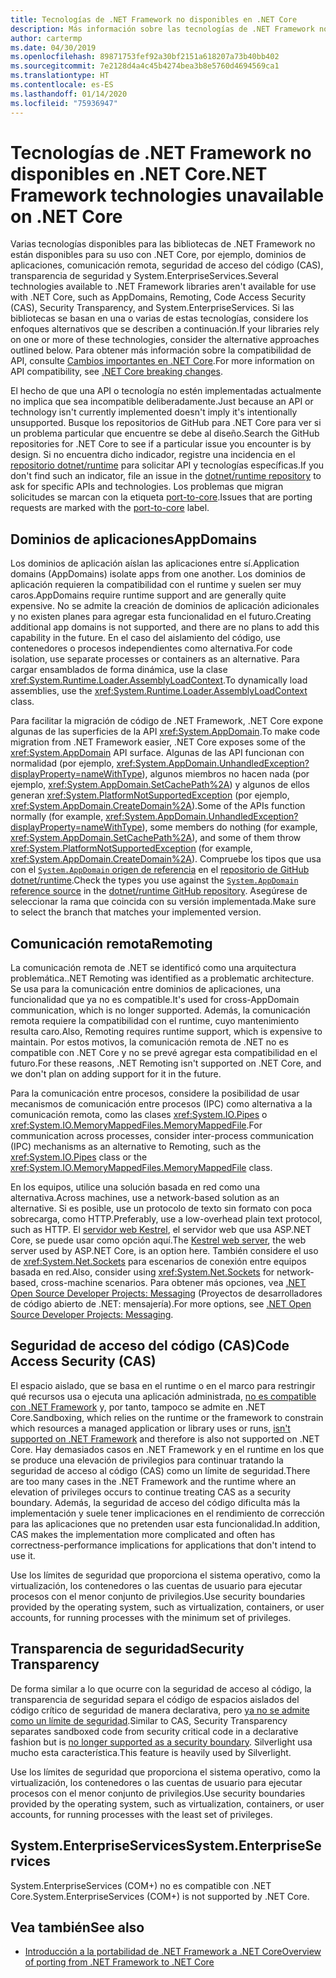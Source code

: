 ```yaml
---
title: Tecnologías de .NET Framework no disponibles en .NET Core
description: Más información sobre las tecnologías de .NET Framework no disponibles en .NET Core
author: cartermp
ms.date: 04/30/2019
ms.openlocfilehash: 89871753fef92a30bf2151a618207a73b40bb402
ms.sourcegitcommit: 7e2128d4a4c45b4274bea3b8e5760d4694569ca1
ms.translationtype: HT
ms.contentlocale: es-ES
ms.lasthandoff: 01/14/2020
ms.locfileid: "75936947"
---
```

# <a name="net-framework-technologies-unavailable-on-net-core"></a><span data-ttu-id="7b3e1-103">Tecnologías de .NET Framework no disponibles en .NET Core</span><span class="sxs-lookup"><span data-stu-id="7b3e1-103">.NET Framework technologies unavailable on .NET Core</span></span>

<span data-ttu-id="7b3e1-104">Varias tecnologías disponibles para las bibliotecas de .NET Framework no están disponibles para su uso con .NET Core, por ejemplo, dominios de aplicaciones, comunicación remota, seguridad de acceso del código (CAS), transparencia de seguridad y System.EnterpriseServices.</span><span class="sxs-lookup"><span data-stu-id="7b3e1-104">Several technologies available to .NET Framework libraries aren't available for use with .NET Core, such as AppDomains, Remoting, Code Access Security (CAS), Security Transparency, and System.EnterpriseServices.</span></span> <span data-ttu-id="7b3e1-105">Si las bibliotecas se basan en una o varias de estas tecnologías, considere los enfoques alternativos que se describen a continuación.</span><span class="sxs-lookup"><span data-stu-id="7b3e1-105">If your libraries rely on one or more of these technologies, consider the alternative approaches outlined below.</span></span> <span data-ttu-id="7b3e1-106">Para obtener más información sobre la compatibilidad de API, consulte [Cambios importantes en .NET Core](../compatibility/breaking-changes.md).</span><span class="sxs-lookup"><span data-stu-id="7b3e1-106">For more information on API compatibility, see [.NET Core breaking changes](../compatibility/breaking-changes.md).</span></span>

<span data-ttu-id="7b3e1-107">El hecho de que una API o tecnología no estén implementadas actualmente no implica que sea incompatible deliberadamente.</span><span class="sxs-lookup"><span data-stu-id="7b3e1-107">Just because an API or technology isn't currently implemented doesn't imply it's intentionally unsupported.</span></span> <span data-ttu-id="7b3e1-108">Busque los repositorios de GitHub para .NET Core para ver si un problema particular que encuentre se debe al diseño.</span><span class="sxs-lookup"><span data-stu-id="7b3e1-108">Search the GitHub repositories for .NET Core to see if a particular issue you encounter is by design.</span></span> <span data-ttu-id="7b3e1-109">Si no encuentra dicho indicador, registre una incidencia en el [repositorio dotnet/runtime](https://github.com/dotnet/runtime/issues) para solicitar API y tecnologías específicas.</span><span class="sxs-lookup"><span data-stu-id="7b3e1-109">If you don't find such an indicator, file an issue in the [dotnet/runtime repository](https://github.com/dotnet/runtime/issues) to ask for specific APIs and technologies.</span></span> <span data-ttu-id="7b3e1-110">Los problemas que migran solicitudes se marcan con la etiqueta [port-to-core](https://github.com/dotnet/runtime/labels/port-to-core).</span><span class="sxs-lookup"><span data-stu-id="7b3e1-110">Issues that are porting requests are marked with the [port-to-core](https://github.com/dotnet/runtime/labels/port-to-core) label.</span></span>

## <a name="appdomains"></a><span data-ttu-id="7b3e1-111">Dominios de aplicaciones</span><span class="sxs-lookup"><span data-stu-id="7b3e1-111">AppDomains</span></span>

<span data-ttu-id="7b3e1-112">Los dominios de aplicación aíslan las aplicaciones entre sí.</span><span class="sxs-lookup"><span data-stu-id="7b3e1-112">Application domains (AppDomains) isolate apps from one another.</span></span> <span data-ttu-id="7b3e1-113">Los dominios de aplicación requieren la compatibilidad con el runtime y suelen ser muy caros.</span><span class="sxs-lookup"><span data-stu-id="7b3e1-113">AppDomains require runtime support and are generally quite expensive.</span></span> <span data-ttu-id="7b3e1-114">No se admite la creación de dominios de aplicación adicionales y no existen planes para agregar esta funcionalidad en el futuro.</span><span class="sxs-lookup"><span data-stu-id="7b3e1-114">Creating additional app domains is not supported, and there are no plans to add this capability in the future.</span></span> <span data-ttu-id="7b3e1-115">En el caso del aislamiento del código, use contenedores o procesos independientes como alternativa.</span><span class="sxs-lookup"><span data-stu-id="7b3e1-115">For code isolation, use separate processes or containers as an alternative.</span></span> <span data-ttu-id="7b3e1-116">Para cargar ensamblados de forma dinámica, use la clase <xref:System.Runtime.Loader.AssemblyLoadContext>.</span><span class="sxs-lookup"><span data-stu-id="7b3e1-116">To dynamically load assemblies, use the <xref:System.Runtime.Loader.AssemblyLoadContext> class.</span></span>

<span data-ttu-id="7b3e1-117">Para facilitar la migración de código de .NET Framework, .NET Core expone algunas de las superficies de la API <xref:System.AppDomain>.</span><span class="sxs-lookup"><span data-stu-id="7b3e1-117">To make code migration from .NET Framework easier, .NET Core exposes some of the <xref:System.AppDomain> API surface.</span></span> <span data-ttu-id="7b3e1-118">Algunas de las API funcionan con normalidad (por ejemplo, <xref:System.AppDomain.UnhandledException?displayProperty=nameWithType>), algunos miembros no hacen nada (por ejemplo, <xref:System.AppDomain.SetCachePath%2A>) y algunos de ellos generan <xref:System.PlatformNotSupportedException> (por ejemplo, <xref:System.AppDomain.CreateDomain%2A>).</span><span class="sxs-lookup"><span data-stu-id="7b3e1-118">Some of the APIs function normally (for example, <xref:System.AppDomain.UnhandledException?displayProperty=nameWithType>), some members do nothing (for example, <xref:System.AppDomain.SetCachePath%2A>), and some of them throw <xref:System.PlatformNotSupportedException> (for example, <xref:System.AppDomain.CreateDomain%2A>).</span></span> <span data-ttu-id="7b3e1-119">Compruebe los tipos que usa con el [`System.AppDomain` origen de referencia](https://github.com/dotnet/runtime/blob/master/src/libraries/System.Private.CoreLib/src/System/AppDomain.cs) en el [repositorio de GitHub dotnet/runtime](https://github.com/dotnet/runtime).</span><span class="sxs-lookup"><span data-stu-id="7b3e1-119">Check the types you use against the [`System.AppDomain` reference source](https://github.com/dotnet/runtime/blob/master/src/libraries/System.Private.CoreLib/src/System/AppDomain.cs) in the [dotnet/runtime GitHub repository](https://github.com/dotnet/runtime).</span></span> <span data-ttu-id="7b3e1-120">Asegúrese de seleccionar la rama que coincida con su versión implementada.</span><span class="sxs-lookup"><span data-stu-id="7b3e1-120">Make sure to select the branch that matches your implemented version.</span></span>

## <a name="remoting"></a><span data-ttu-id="7b3e1-121">Comunicación remota</span><span class="sxs-lookup"><span data-stu-id="7b3e1-121">Remoting</span></span>

<span data-ttu-id="7b3e1-122">La comunicación remota de .NET se identificó como una arquitectura problemática.</span><span class="sxs-lookup"><span data-stu-id="7b3e1-122">.NET Remoting was identified as a problematic architecture.</span></span> <span data-ttu-id="7b3e1-123">Se usa para la comunicación entre dominios de aplicaciones, una funcionalidad que ya no es compatible.</span><span class="sxs-lookup"><span data-stu-id="7b3e1-123">It's used for cross-AppDomain communication, which is no longer supported.</span></span> <span data-ttu-id="7b3e1-124">Además, la comunicación remota requiere la compatibilidad con el runtime, cuyo mantenimiento resulta caro.</span><span class="sxs-lookup"><span data-stu-id="7b3e1-124">Also, Remoting requires runtime support, which is expensive to maintain.</span></span> <span data-ttu-id="7b3e1-125">Por estos motivos, la comunicación remota de .NET no es compatible con .NET Core y no se prevé agregar esta compatibilidad en el futuro.</span><span class="sxs-lookup"><span data-stu-id="7b3e1-125">For these reasons, .NET Remoting isn't supported on .NET Core, and we don't plan on adding support for it in the future.</span></span>

<span data-ttu-id="7b3e1-126">Para la comunicación entre procesos, considere la posibilidad de usar mecanismos de comunicación entre procesos (IPC) como alternativa a la comunicación remota, como las clases <xref:System.IO.Pipes> o <xref:System.IO.MemoryMappedFiles.MemoryMappedFile>.</span><span class="sxs-lookup"><span data-stu-id="7b3e1-126">For communication across processes, consider inter-process communication (IPC) mechanisms as an alternative to Remoting, such as the <xref:System.IO.Pipes> class or the <xref:System.IO.MemoryMappedFiles.MemoryMappedFile> class.</span></span>

<span data-ttu-id="7b3e1-127">En los equipos, utilice una solución basada en red como una alternativa.</span><span class="sxs-lookup"><span data-stu-id="7b3e1-127">Across machines, use a network-based solution as an alternative.</span></span> <span data-ttu-id="7b3e1-128">Si es posible, use un protocolo de texto sin formato con poca sobrecarga, como HTTP.</span><span class="sxs-lookup"><span data-stu-id="7b3e1-128">Preferably, use a low-overhead plain text protocol, such as HTTP.</span></span> <span data-ttu-id="7b3e1-129">El [servidor web Kestrel](https://docs.microsoft.com/aspnet/core/fundamentals/servers/kestrel), el servidor web que usa ASP.NET Core, se puede usar como opción aquí.</span><span class="sxs-lookup"><span data-stu-id="7b3e1-129">The [Kestrel web server](https://docs.microsoft.com/aspnet/core/fundamentals/servers/kestrel), the web server used by ASP.NET Core, is an option here.</span></span> <span data-ttu-id="7b3e1-130">También considere el uso de <xref:System.Net.Sockets> para escenarios de conexión entre equipos basada en red.</span><span class="sxs-lookup"><span data-stu-id="7b3e1-130">Also, consider using <xref:System.Net.Sockets> for network-based, cross-machine scenarios.</span></span> <span data-ttu-id="7b3e1-131">Para obtener más opciones, vea [.NET Open Source Developer Projects: Messaging](https://github.com/Microsoft/dotnet/blob/master/dotnet-developer-projects.md#messaging) (Proyectos de desarrolladores de código abierto de .NET: mensajería).</span><span class="sxs-lookup"><span data-stu-id="7b3e1-131">For more options, see [.NET Open Source Developer Projects: Messaging](https://github.com/Microsoft/dotnet/blob/master/dotnet-developer-projects.md#messaging).</span></span>

## <a name="code-access-security-cas"></a><span data-ttu-id="7b3e1-132">Seguridad de acceso del código (CAS)</span><span class="sxs-lookup"><span data-stu-id="7b3e1-132">Code Access Security (CAS)</span></span>

<span data-ttu-id="7b3e1-133">El espacio aislado, que se basa en el runtime o en el marco para restringir qué recursos usa o ejecuta una aplicación administrada, [no es compatible con .NET Framework](../../framework/misc/code-access-security.md) y, por tanto, tampoco se admite en .NET Core.</span><span class="sxs-lookup"><span data-stu-id="7b3e1-133">Sandboxing, which relies on the runtime or the framework to constrain which resources a managed application or library uses or runs, [isn't supported on .NET Framework](../../framework/misc/code-access-security.md) and therefore is also not supported on .NET Core.</span></span> <span data-ttu-id="7b3e1-134">Hay demasiados casos en .NET Framework y en el runtime en los que se produce una elevación de privilegios para continuar tratando la seguridad de acceso al código (CAS) como un límite de seguridad.</span><span class="sxs-lookup"><span data-stu-id="7b3e1-134">There are too many cases in the .NET Framework and the runtime where an elevation of privileges occurs to continue treating CAS as a security boundary.</span></span> <span data-ttu-id="7b3e1-135">Además, la seguridad de acceso del código dificulta más la implementación y suele tener implicaciones en el rendimiento de corrección para las aplicaciones que no pretenden usar esta funcionalidad.</span><span class="sxs-lookup"><span data-stu-id="7b3e1-135">In addition, CAS makes the implementation more complicated and often has correctness-performance implications for applications that don't intend to use it.</span></span>

<span data-ttu-id="7b3e1-136">Use los límites de seguridad que proporciona el sistema operativo, como la virtualización, los contenedores o las cuentas de usuario para ejecutar procesos con el menor conjunto de privilegios.</span><span class="sxs-lookup"><span data-stu-id="7b3e1-136">Use security boundaries provided by the operating system, such as virtualization, containers, or user accounts, for running processes with the minimum set of privileges.</span></span>

## <a name="security-transparency"></a><span data-ttu-id="7b3e1-137">Transparencia de seguridad</span><span class="sxs-lookup"><span data-stu-id="7b3e1-137">Security Transparency</span></span>

<span data-ttu-id="7b3e1-138">De forma similar a lo que ocurre con la seguridad de acceso al código, la transparencia de seguridad separa el código de espacios aislados del código crítico de seguridad de manera declarativa, pero [ya no se admite como un límite de seguridad](../../framework/misc/security-transparent-code.md).</span><span class="sxs-lookup"><span data-stu-id="7b3e1-138">Similar to CAS, Security Transparency separates sandboxed code from security critical code in a declarative fashion but is [no longer supported as a security boundary](../../framework/misc/security-transparent-code.md).</span></span> <span data-ttu-id="7b3e1-139">Silverlight usa mucho esta característica.</span><span class="sxs-lookup"><span data-stu-id="7b3e1-139">This feature is heavily used by Silverlight.</span></span>

<span data-ttu-id="7b3e1-140">Use los límites de seguridad que proporciona el sistema operativo, como la virtualización, los contenedores o las cuentas de usuario para ejecutar procesos con el menor conjunto de privilegios.</span><span class="sxs-lookup"><span data-stu-id="7b3e1-140">Use security boundaries provided by the operating system, such as virtualization, containers, or user accounts, for running processes with the least set of privileges.</span></span>

## <a name="systementerpriseservices"></a><span data-ttu-id="7b3e1-141">System.EnterpriseServices</span><span class="sxs-lookup"><span data-stu-id="7b3e1-141">System.EnterpriseServices</span></span>

<span data-ttu-id="7b3e1-142">System.EnterpriseServices (COM+) no es compatible con .NET Core.</span><span class="sxs-lookup"><span data-stu-id="7b3e1-142">System.EnterpriseServices (COM+) is not supported by .NET Core.</span></span>

## <a name="see-also"></a><span data-ttu-id="7b3e1-143">Vea también</span><span class="sxs-lookup"><span data-stu-id="7b3e1-143">See also</span></span>

- [<span data-ttu-id="7b3e1-144">Introducción a la portabilidad de .NET Framework a .NET Core</span><span class="sxs-lookup"><span data-stu-id="7b3e1-144">Overview of porting from .NET Framework to .NET Core</span></span>](../porting/index.md)
